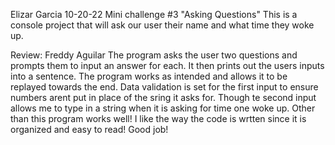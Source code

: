 Elizar Garcia
10-20-22
Mini challenge #3 "Asking Questions"
This is a console project that will ask our user their name and what time they woke up.

Review: Freddy Aguilar
The program asks the user two questions and prompts them to input an answer for each. It then prints out the users inputs into a sentence. The program works as intended and allows it to be replayed towards the end. Data validation is set for the first input to ensure numbers arent put in place of the sring it asks for. Though te second input allows me to type in a string when it is asking for time one woke up. Other than this program works well! I like the way the code is wrtten since it is organized and easy to read! Good job! 
